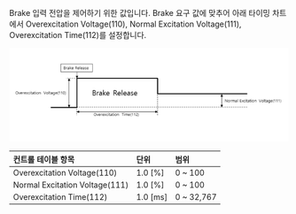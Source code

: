 Brake 입력 전압을 제어하기 위한 값입니다. Brake 요구 값에 맞추어 아래 타이밍 차트에서 Overexcitation Voltage(110), Normal Excitation Voltage(111), Overexcitation Time(112)를 설정합니다.

![](/assets/images/dxl/y/overexcitation_voltage.PNG)

| 컨트롤 테이블 항목              | 단위      | 범위       |
|:-------------------------------|:---------|:-----------|
| Overexcitation Voltage(110)    | 1.0 [%]  | 0 ~ 100    |
| Normal Excitation Voltage(111) | 1.0 [%]  | 0 ~ 100    |
| Overexcitation Time(112)       | 1.0 [ms] | 0 ~ 32,767 |

